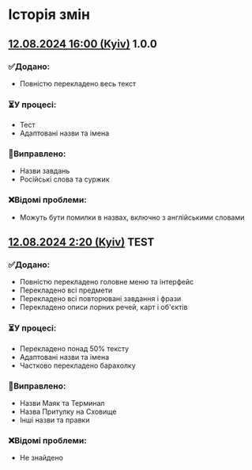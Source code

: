 # Історія змін
## [12.08.2024 16:00 (Kyiv)](https://github.com/dyeness/SPT_UA_Lang/releases/tag/1.0.0) 1.0.0
### ✅Додано: 
- Повністю перекладено весь текст
### ⏳У процесі:
- Тест
- Адаптовані назви та імена
### 🔧Виправлено:
- Назви завдань
- Російські слова та суржик
### ❌Відомі проблеми:
- Можуть бути помилки в назвах, включно з англійськими словами
##
## [12.08.2024 2:20 (Kyiv)]() TEST
### ✅Додано: 
- Повністю перекладено головне меню та інтерфейс
- Перекладено всі предмети
- Перекладено всі повторювані завдання і фрази
- Перекладено описи лорних речей, карт і об'єктів
### ⏳У процесі:
- Перекладено понад 50% тексту
- Адаптовані назви та імена
- Частково перекладено барахолку
### 🔧Виправлено:
- Назви Маяк та Терминал
- Назва Притулку на Сховище
- Iншi назви та правки
### ❌Відомі проблеми:
- Не знайдено
